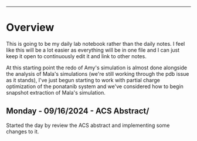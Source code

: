 ***
# Overview

This is going to be my daily lab notebook rather than the daily notes. I feel like this will be a lot easier as everything will be in one file and I can just keep it open to continuously edit it and link to other notes.

At this starting point the redo of Amy's simulation is almost done alongside the analysis of Mala's simulations (we're still working through the pdb issue as it stands), I've just begun starting to work with partial charge optimization of the ponatanib system and we've considered how to begin snapshot extraction of Mala's simulation.

## Monday - 09/16/2024 - ACS Abstract/

Started the day by review the ACS abstract and implementing some changes to it.
